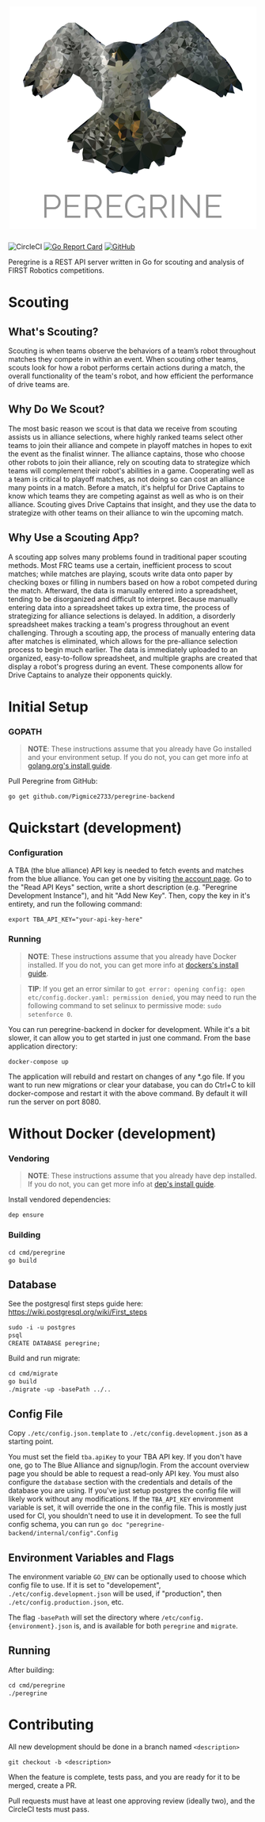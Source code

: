 <h1 align="center"><img src="https://raw.githubusercontent.com/Pigmice2733/peregrine-logo/master/logo-with-text.png" alt="Peregrine"></h1>

![CircleCI](https://circleci.com/gh/Pigmice2733/peregrine-backend.svg?style=shield&circle-token=:circle-token)
[![Go Report Card](https://goreportcard.com/badge/github.com/Pigmice2733/peregrine-backend)](https://goreportcard.com/report/github.com/Pigmice2733/peregrine-backend)
[![GitHub](https://img.shields.io/github/license/Pigmice2733/peregrine-backend.svg)](https://github.com/Pigmice2733/peregrine-backend/blob/master/LICENSE.md)

Peregrine is a REST API server written in Go for scouting and analysis of FIRST Robotics competitions.

# Scouting

## What's Scouting?

Scouting is when teams observe the behaviors of a team’s robot throughout matches they compete in within an event. When scouting other teams, scouts look for how a robot performs certain actions during a match, the overall functionality of the team's robot, and how efficient the performance of drive teams are.

## Why Do We Scout?

The most basic reason we scout is that data we receive from scouting assists us in alliance selections, where highly ranked teams select other teams to join their alliance and compete in playoff matches in hopes to exit the event as the finalist winner. The alliance captains, those who choose other robots to join their alliance, rely on scouting data to strategize which teams will complement their robot's abilities in a game. Cooperating well as a team is critical to playoff matches, as not doing so can cost an alliance many points in a match. Before a match, it's helpful for Drive Captains to know which teams they are competing against as well as who is on their alliance. Scouting gives Drive Captains that insight, and they use the data to strategize with other teams on their alliance to win the upcoming match.

## Why Use a Scouting App?

A scouting app solves many problems found in traditional paper scouting methods. Most FRC teams use a certain, inefficient process to scout matches; while matches are playing, scouts write data onto paper by checking boxes or filling in numbers based on how a robot competed during the match. Afterward, the data is manually entered into a spreadsheet, tending to be disorganized and difficult to interpret. Because manually entering data into a spreadsheet takes up extra time, the process of strategizing for alliance selections is delayed. In addition, a disorderly spreadsheet makes tracking a team's progress throughout an event challenging. Through a scouting app, the process of manually entering data after matches is eliminated, which allows for the pre-alliance selection process to begin much earlier. The data is immediately uploaded to an organized, easy-to-follow spreadsheet, and multiple graphs are created that display a robot's progress during an event. These components allow for Drive Captains to analyze their opponents quickly.

# Initial Setup

### GOPATH

> **NOTE**: These instructions assume that you already have Go installed and your environment setup. If you do not, you can get more info at [golang.org's install guide](http://golang.org/doc/install).

Pull Peregrine from GitHub:

    go get github.com/Pigmice2733/peregrine-backend

# Quickstart (development)

### Configuration

A TBA (the blue alliance) API key is needed to fetch events and matches from the blue alliance. You can get one by visiting [the account page](https://www.thebluealliance.com/account). Go to the "Read API Keys" section, write a short description (e.g. "Peregrine Development Instance"), and hit "Add New Key". Then, copy the key in it's entirety, and run the following command:

    export TBA_API_KEY="your-api-key-here"

### Running

> **NOTE**: These instructions assume that you already have Docker installed. If you do not, you can get more info at [dockers's install guide](https://docs.docker.com/install/).

> **TIP**: If you get an error similar to `got error: opening config: open etc/config.docker.yaml: permission denied`, you may need to run the following command to set selinux to permissive mode: `sudo setenforce 0`.

You can run peregrine-backend in docker for development. While it's a bit slower, it can allow you to get started in just one command. From the base application directory:

    docker-compose up

The application will rebuild and restart on changes of any \*.go file. If you want to run new migrations or clear your database, you can do Ctrl+C to kill docker-compose and restart it with the above command. By default it will run the server on port 8080.

# Without Docker (development)

### Vendoring

> **NOTE**: These instructions assume that you already have dep installed. If you
> do not, you can get more info at [dep's install guide](https://github.com/golang/dep/blob/master/docs/installation.md).

Install vendored dependencies:

    dep ensure

### Building

    cd cmd/peregrine
    go build

## Database

See the postgresql first steps guide here: https://wiki.postgresql.org/wiki/First_steps

    sudo -i -u postgres
    psql
    CREATE DATABASE peregrine;

Build and run migrate:

    cd cmd/migrate
    go build
    ./migrate -up -basePath ../..

## Config File

Copy `./etc/config.json.template` to `./etc/config.development.json` as a starting point.

You must set the field `tba.apiKey` to your TBA API key. If you don't have one, go to The Blue Alliance and signup/login. From the account overview page you should be able to request a read-only API key.
You must also configure the `database` section with the credentials and details of the database you are using. If you've just setup postgres the config file will likely work without any modifications.
If the `TBA_API_KEY` environment variable is set, it will override the one in the config file. This is mostly just used for CI, you shouldn't need to use it in development. To see the full config schema, you can run `go doc "peregrine-backend/internal/config".Config`

## Environment Variables and Flags

The environment variable `GO_ENV` can be optionally used to choose which config file to use. If it is set to "developement", `./etc/config.development.json` will be used, if "production", then `./etc/config.production.json`, etc.

The flag `-basePath` will set the directory where `/etc/config.{environment}.json` is, and is available for both `peregrine` and `migrate`.

## Running

After building:

    cd cmd/peregrine
    ./peregrine

# Contributing

All new development should be done in a branch named `<description>`

    git checkout -b <description>

When the feature is complete, tests pass, and you are ready for it to be merged, create a PR.

Pull requests must have at least one approving review (ideally two), and the CircleCI tests must pass.
